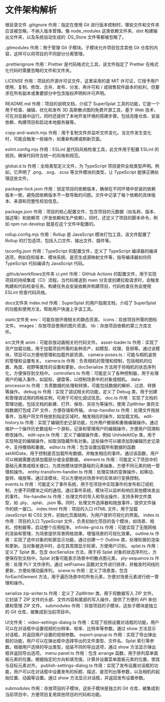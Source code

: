 # 文件架构解析

根目录文件
.gitignore
作用：指定在使用 Git 进行版本控制时，哪些文件和文件夹应该被忽略，不纳入版本管理。像 node_modules 这类依赖文件夹、dist 构建输出文件夹，以及系统自动生成的 .DS_Store 文件等都被忽略了。

.gitmodules
作用：用于管理 Git 子模块。子模块允许项目包含其他 Git 仓库的内容，这样可以将项目的不同部分分离管理。

.prettierignore
作用：Prettier 是代码格式化工具，该文件指定了 Prettier 在格式化代码时需要忽略的文件和文件夹。

LICENSE
作用：项目的开源许可证文件，这里采用的是 MIT 许可证，它授予用户使用、复制、修改、合并、发布、分发、再许可和 / 或销售软件副本的权利，但要求在所有副本或重要部分中包含版权声明和许可声明。

README.md
作用：项目的说明文档，介绍了 SuperSplat 工具的功能，它是一个用于检查、编辑、优化和发布 3D 高斯散点图的免费开源工具，基于 Web 技术，可在浏览器中运行。同时还提供了本地开发环境的搭建步骤，包括克隆仓库、安装依赖、构建项目和启动本地服务器等。

copy-and-watch.mjs
作用：用于复制文件并监听文件变化。当文件发生变化时，可能会触发一些操作，如重新构建或刷新页面。

eslint.config.mjs
作用：ESLint 是代码风格检查工具，此文件用于配置 ESLint 的规则，确保代码符合统一的风格和规范。

global.d.ts
作用：全局类型定义文件，为 TypeScript 项目提供全局类型声明。例如，它声明了 .png、.svg、.scss 等文件模块的类型，让 TypeScript 能够正确处理这些文件。

package-lock.json
作用：锁定项目的依赖版本，确保在不同环境中安装的依赖版本一致，避免因依赖版本不一致导致的问题。文件中记录了每个依赖的具体版本、来源和完整性校验信息。

package.json
作用：项目的核心配置文件，包含项目的元数据（如名称、版本、描述等）和依赖项（开发依赖和生产依赖）。同时，还定义了项目的脚本命令，例如 npm run develop 就是在这个文件中配置的。

rollup.config.mjs
作用：Rollup 是 JavaScript 模块打包工具，该文件配置了 Rollup 的打包选项，包括入口文件、输出文件、插件等。

tsconfig.json
作用：TypeScript 的配置文件，定义了 TypeScript 编译器的编译选项，例如目标版本、模块系统、是否生成源映射文件等，指导编译器如何将 TypeScript 代码编译为 JavaScript 代码。




.github/workflows文件夹
ci.yml
作用：GitHub Actions 的配置文件，用于实现项目的持续集成（CI）流程。当代码推送到 main 分支或创建拉取请求时，会触发构建和代码检查任务。构建任务会安装依赖并构建项目，代码检查任务会使用 ESLint 检查代码风格。

docs文件夹
index.md
作用：SuperSplat 的用户指南文档，介绍了 SuperSplat 的功能和使用方法，帮助用户快速上手该工具。

static文件夹
env：可能存放环境相关的静态资源。
icons：存放项目所需的图标文件。
images：存放项目使用的图片资源。
lib：存放项目依赖的第三方库文件。

src文件夹
anim：可能存放动画相关的代码文件。
asset-loader.ts
作用：实现了资产加载功能，用于加载项目所需的各种资产，如模型、纹理、音频等。通过该模块，项目可以方便地管理和加载外部资源。
camera-poses.ts：可能与相机姿势的管理和设置有关。
camera.ts
作用：负责相机的管理和控制，包括相机的位置、角度、视野等属性的设置和更新。docSerialize 方法用于将相机的状态序列化，方便保存到文档中。
controllers.ts
作用：可能定义了各种控制器，用于处理用户的输入事件，如鼠标、键盘等，以控制场景中的对象或相机。
data-processor.ts
作用：负责数据的处理和转换，可能包括数据的解析、过滤、转换等操作。
debug.ts
作用：实现了调试相关的功能，定义了 Debug 类，用于创建和管理调试用的网格实例，可用于可视化调试信息。
doc.ts
作用：实现了文档的管理功能，包括文档的新建、打开、保存、另存为等操作。使用 ZipWriter 类将文档数据打包成 ZIP 文件，方便存储和传输。
drop-handler.ts
作用：处理文件拖放事件，当用户将文件拖放到指定区域时，触发相应的操作，如加载文档。
edit-history.ts
作用：实现了编辑历史记录功能，允许用户撤销和重做编辑操作。通过维护一个操作历史数组和一个游标，记录和管理用户的编辑操作，方便用户回溯和修改操作。
edit-ops.ts
作用：定义了编辑操作类，例如 UnhideAllOp 类，用于实现特定的编辑操作，如取消隐藏所有对象。这些操作可以被添加到编辑历史记录中，支持撤销和重做。
editor.ts
作用：包含设置加载所有数据的函数 setAllData，用于控制是否加载所有数据，并触发相应的事件。通过该函数，用户可以根据需要选择加载部分或全部数据。
element.ts
作用：可能定义了项目中的基础元素类或相关接口，为其他模块提供基础的元素抽象，方便不同元素的统一管理和操作。
entity-transform-handler.ts
作用：处理实体的变换操作，如移动、旋转、缩放等。通过该模块，可以方便地对场景中的实体进行变换控制。
events.ts
作用：可能定义了事件系统，用于在项目中实现事件的发布和订阅机制，方便不同模块之间的通信。通过事件系统，模块可以监听和响应其他模块发出的事件。
file-handler.ts
作用：处理文件的导入和导出操作，支持多种文件类型，如 .ply、.splat、.json 等。同时，处理文件选择器和拖放事件，提供文件操作的统一接口。
index.html
作用：项目的入口 HTML 文件，用于加载 JavaScript 和 CSS 文件，初始化页面结构，为用户提供可视化的界面。
index.ts
作用：项目的入口 TypeScript 文件，负责初始化项目的各个模块，如场景、相机、控制器等，启动整个应用程序。
infinite-grid.ts
作用：可能实现了无限网格的渲染和管理，为场景提供背景网格效果，增强场景的可视化效果。
outline.ts
作用：实现了选中对象的轮廓显示功能，通过创建一个 Outline 类，处理轮廓的渲染和更新。当对象被选中时，会在其周围显示轮廓，方便用户识别。
splat.ts
作用：定义了 Splat 类，包含 docSerialize 方法，用于将 Splat 对象的状态序列化，方便保存到文档中。Splat 对象可能表示场景中的散点图元素。
ply-sequence.ts
作用：处理 PLY 文件序列，通过 setFrames 函数对文件进行排序，并触发时间线的更新，方便处理动画序列。
scene.ts
作用：定义了场景类，包含 forEachElement 方法，用于遍历场景中的所有元素，方便对场景元素进行统一管理和操作。

serialize
zip-writer.ts
作用：定义了 ZipWriter 类，用于将数据写入 ZIP 文件。它封装了 ZIP 文件的头部、文件内容和尾部的写入操作，提供了方便的 API 来创建和管理 ZIP 文件。
submodules
作用：存放项目的子模块，这些子模块是独立的 Git 仓库，被集成到当前项目中。

UI文件夹：
video-settings-dialog.ts
作用：实现了视频设置对话框的功能，用户可以在对话框中设置视频的分辨率、帧率、比特率等参数。通过 show 方法显示对话框，并返回用户设置的视频参数。
export-popup.ts
作用：实现了导出弹出框的功能，用户可以在弹出框中选择导出的文件类型、文件名、Splat 索引等参数。根据用户选择的导出类型，组装不同的导出选项，通过 show 方法显示弹出框并返回导出选项。
menu-panel.ts
作用：包含 arrange 函数，用于排列菜单面板元素的位置。根据指定的方向和填充值，计算并设置菜单面板元素的位置，使其与目标元素对齐。
publish-settings-dialog.ts
作用：实现了发布设置对话框的功能，用户可以在对话框中设置发布的标题、描述、是否列出等参数，以及相机的起始位置、动画等设置。通过 show 方法显示对话框，并返回发布设置参数。

submodules
作用：存放项目的子模块，这些子模块是独立的 Git 仓库，被集成到当前项目中，方便项目复用其他项目的代码和功能。